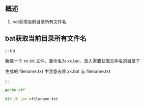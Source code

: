 ## 概述

1. bat获取当前目录所有文件名

## bat获取当前目录所有文件名

::: tip

新建一个 xx.txt 文件，重命名为 xx.bat，放入需要获取文件名的目录下

生成的 filename.txt 中注意去除 xx.bat 与 filename.txt

:::

```bat
@echo off 

dir /b /on >filename.txt
```

